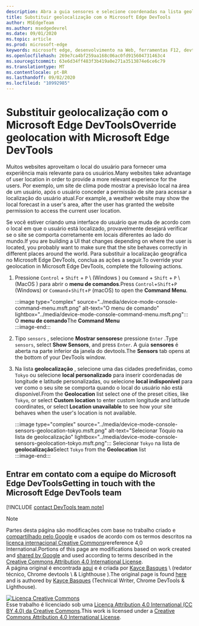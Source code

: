 ```yaml
---
description: Abra a guia sensores e selecione coordenadas na lista geolocalização.
title: Substituir geolocalização com o Microsoft Edge DevTools
author: MSEdgeTeam
ms.author: msedgedevrel
ms.date: 09/01/2020
ms.topic: article
ms.prod: microsoft-edge
keywords: microsoft edge, desenvolvimento na Web, ferramentas F12, devtools
ms.openlocfilehash: 269e7ca4bf259aa168c06ac0fd915604731463c4
ms.sourcegitcommit: 63e6d34ff483f3b419a0e271a3513874e6ce6c79
ms.translationtype: MT
ms.contentlocale: pt-BR
ms.lasthandoff: 09/02/2020
ms.locfileid: "10992985"
---
```

<!-- Copyright Kayce Basques 

   Licensed under the Apache License, Version 2.0 (the "License");
   you may not use this file except in compliance with the License.
   You may obtain a copy of the License at

       https://www.apache.org/licenses/LICENSE-2.0

   Unless required by applicable law or agreed to in writing, software
   distributed under the License is distributed on an "AS IS" BASIS,
   WITHOUT WARRANTIES OR CONDITIONS OF ANY KIND, either express or implied.
   See the License for the specific language governing permissions and
   limitations under the License.  -->

# <span data-ttu-id="b3bf6-104">Substituir geolocalização com o Microsoft Edge DevTools</span><span class="sxs-lookup"><span data-stu-id="b3bf6-104">Override geolocation with Microsoft Edge DevTools</span></span>  

<span data-ttu-id="b3bf6-105">Muitos websites aproveitam o local do usuário para fornecer uma experiência mais relevante para os usuários.</span><span class="sxs-lookup"><span data-stu-id="b3bf6-105">Many websites take advantage of user location in order to provide a more relevant experience for the users.</span></span>  <span data-ttu-id="b3bf6-106">Por exemplo, um site de clima pode mostrar a previsão local na área de um usuário, após o usuário conceder a permissão de site para acessar a localização do usuário atual.</span><span class="sxs-lookup"><span data-stu-id="b3bf6-106">For example, a weather website may show the local forecast in a user's area, after the user has granted the website permission to access the current user location.</span></span>  

<!--todo: add link to user location section when available -->  

<span data-ttu-id="b3bf6-107">Se você estiver criando uma interface do usuário que muda de acordo com o local em que o usuário está localizado, provavelmente desejará verificar se o site se comporta corretamente em locais diferentes ao lado do mundo.</span><span class="sxs-lookup"><span data-stu-id="b3bf6-107">If you are building a UI that changes depending on where the user is located, you probably want to make sure that the site behaves correctly in different places around the world.</span></span>  <span data-ttu-id="b3bf6-108">Para substituir a localização geográfica no Microsoft Edge DevTools, conclua as ações a seguir.</span><span class="sxs-lookup"><span data-stu-id="b3bf6-108">To override your geolocation in Microsoft Edge DevTools, complete the following actions.</span></span>  

1.  <span data-ttu-id="b3bf6-109">Pressione `Control` + `Shift` + `P` \ (Windows \) ou `Command` + `Shift` + `P` \ (MacOS \) para abrir o **menu de comandos**.</span><span class="sxs-lookup"><span data-stu-id="b3bf6-109">Press `Control`+`Shift`+`P` \(Windows\) or `Command`+`Shift`+`P` \(macOS\) to open the **Command Menu**.</span></span>  
    
    :::image type="complex" source="../media/device-mode-console-command-menu.msft.png" alt-text="O menu de comando" lightbox="../media/device-mode-console-command-menu.msft.png":::
       <span data-ttu-id="b3bf6-111">O **menu de comando**</span><span class="sxs-lookup"><span data-stu-id="b3bf6-111">The **Command Menu**</span></span>  
    :::image-end:::  
    
1.  <span data-ttu-id="b3bf6-112">Tipo `sensors` , selecione **Mostrar sensores**e pressione `Enter` .</span><span class="sxs-lookup"><span data-stu-id="b3bf6-112">Type `sensors`, select **Show Sensors**, and press `Enter`.</span></span>  <span data-ttu-id="b3bf6-113">A guia **sensores** é aberta na parte inferior da janela do devtools.</span><span class="sxs-lookup"><span data-stu-id="b3bf6-113">The **Sensors** tab opens at the bottom of your DevTools window.</span></span>  
1.  <span data-ttu-id="b3bf6-114">Na lista **geolocalização** , selecione uma das cidades predefinidas, como `Tokyo` ou selecione **local personalizado** para inserir coordenadas de longitude e latitude personalizadas, ou selecione **local indisponível** para ver como o seu site se comporta quando o local do usuário não está disponível.</span><span class="sxs-lookup"><span data-stu-id="b3bf6-114">From the **Geolocation** list select one of the preset cities, like `Tokyo`, or select **Custom location** to enter custom longitude and latitude coordinates, or select **Location unavailable** to see how your site behaves when the user's location is not available.</span></span>  
    
    :::image type="complex" source="../media/device-mode-console-sensors-geolocation-tokyo.msft.png" alt-text="Selecionar Tóquio na lista de geolocalização" lightbox="../media/device-mode-console-sensors-geolocation-tokyo.msft.png":::
       <span data-ttu-id="b3bf6-116">Selecionar `Tokyo` na lista de **geolocalização**</span><span class="sxs-lookup"><span data-stu-id="b3bf6-116">Select `Tokyo` from the **Geolocation** list</span></span>  
    :::image-end:::  
    
## <span data-ttu-id="b3bf6-117">Entrar em contato com a equipe do Microsoft Edge DevTools</span><span class="sxs-lookup"><span data-stu-id="b3bf6-117">Getting in touch with the Microsoft Edge DevTools team</span></span>

[!INCLUDE [contact DevTools team note](../includes/contact-devtools-team-note.md)]  

<!-- links -->  

<!--[WebFundamentalsNativeHardwareUserLocationIndex]: /web/fundamentals/native-hardware/user-location/index "User Location"  -->  

> [!NOTE]
> <span data-ttu-id="b3bf6-118">Partes desta página são modificações com base no trabalho criado e [compartilhado pelo Google][GoogleSitePolicies] e usados de acordo com os termos descritos na [licença internacional Creative Commons][CCA4IL]rereference 4,0 International.</span><span class="sxs-lookup"><span data-stu-id="b3bf6-118">Portions of this page are modifications based on work created and [shared by Google][GoogleSitePolicies] and used according to terms described in the [Creative Commons Attribution 4.0 International License][CCA4IL].</span></span>  
> <span data-ttu-id="b3bf6-119">A página original é encontrada [aqui](https://developers.google.com/web/tools/chrome-devtools/device-mode/geolocation) e é criada por [Kayce Basques][KayceBasques] \ (redator técnico, Chrome devtools \ & Lighthouse \).</span><span class="sxs-lookup"><span data-stu-id="b3bf6-119">The original page is found [here](https://developers.google.com/web/tools/chrome-devtools/device-mode/geolocation) and is authored by [Kayce Basques][KayceBasques] \(Technical Writer, Chrome DevTools \& Lighthouse\).</span></span>  

[![Licença Creative Commons][CCby4Image]][CCA4IL]  
<span data-ttu-id="b3bf6-121">Esse trabalho é licenciado sob uma [Licença Attribution 4.0 International (CC BY 4.0) da Creative Commons][CCA4IL].</span><span class="sxs-lookup"><span data-stu-id="b3bf6-121">This work is licensed under a [Creative Commons Attribution 4.0 International License][CCA4IL].</span></span>  

[CCA4IL]: https://creativecommons.org/licenses/by/4.0  
[CCby4Image]: https://i.creativecommons.org/l/by/4.0/88x31.png  
[GoogleSitePolicies]: https://developers.google.com/terms/site-policies  
[KayceBasques]: https://developers.google.com/web/resources/contributors/kaycebasques  
